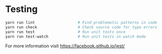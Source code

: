 # Testing

```bash
yarn run lint                   # Find problematic patterns in code
yarn run check                  # Check source code for type errors
yarn run test                   # Run unit tests once
yarn run test-watch             # Run unit tests in watch mode
```

For more information visit https://facebook.github.io/jest/
